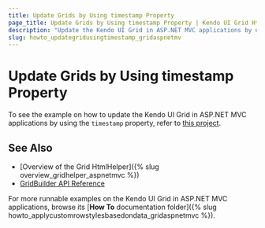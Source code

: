 ```yaml
---
title: Update Grids by Using timestamp Property
page_title: Update Grids by Using timestamp Property | Kendo UI Grid HtmlHelper
description: "Update the Kendo UI Grid in ASP.NET MVC applications by using the timestamp property."
slug: howto_updategridusingtimestamp_gridaspnetmv
---
```


# Update Grids by Using timestamp Property

To see the example on how to update the Kendo UI Grid in ASP.NET MVC applications by using the `timestamp` property, refer to [this project](https://github.com/telerik/ui-for-aspnet-mvc-examples/tree/master/grid/grid-timestamp).

## See Also

* [Overview of the Grid HtmlHelper]({% slug overview_gridhelper_aspnetmvc %})
* [GridBuilder API Reference](/api/Kendo.Mvc.UI.Fluent/AutoCompleteBuilder)

For more runnable examples on the Kendo UI Grid in ASP.NET MVC applications, browse its [**How To** documentation folder]({% slug howto_applycustomrowstylesbasedondata_gridaspnetmvc %}).
